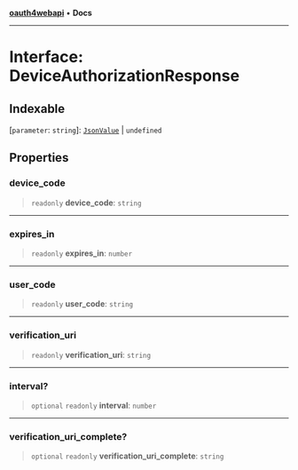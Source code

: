 [**oauth4webapi**](../README.md) • **Docs**

***

# Interface: DeviceAuthorizationResponse

## Indexable

 \[`parameter`: `string`\]: [`JsonValue`](../type-aliases/JsonValue.md) \| `undefined`

## Properties

### device\_code

> `readonly` **device\_code**: `string`

***

### expires\_in

> `readonly` **expires\_in**: `number`

***

### user\_code

> `readonly` **user\_code**: `string`

***

### verification\_uri

> `readonly` **verification\_uri**: `string`

***

### interval?

> `optional` `readonly` **interval**: `number`

***

### verification\_uri\_complete?

> `optional` `readonly` **verification\_uri\_complete**: `string`
